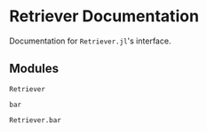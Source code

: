 # Retriever Documentation

Documentation for `Retriever.jl`'s interface.

## Modules


```@docs
Retriever
```

```@docs
bar
```


```@docs
Retriever.bar
```